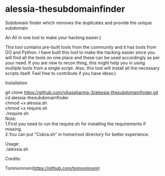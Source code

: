 # alessia-thesubdomainfinder
Subdomain finder which removes the duplicates and provide the unique subdomain

An All in one tool to make your hacking easier:)

This tool contains pre-built tools from the community and it has tools from GO and Python. I have built this tool to make the hacking easier since you will find all the tools on one place and these can be used accordingly as per your need. If you are new to recon thing, this might help you in using multiple tools from a single script. Also, this tool will install all the necessary scripts itself. Feel free to contribute if you have ideas:)


Installation

git clone https://github.com/vikassharma-3/alessia-thesubdomainfinder.git<br>
cd alessia-thesubdomainfinder<br>
chmod +x alessia.sh<br>
chmod +x require.sh<br>
./require.sh<br>
Note: <br>
1.First you need to run the require.sh for installing the requirements if missing.<br>
2.You can put "Cobra.sh" in home/root directory for better experience.<br>

Usage:<br>
./alessia.sh <br>

Credits:<br>

Tomnomnom(https://github.com/tomnomnom)<br>
